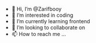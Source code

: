 - 👋 Hi, I’m @Zarifbooy
- 👀 I’m interested in coding
- 🌱 I’m currently learning frontend
- 💞️ I’m looking to collaborate on 
- 📫 How to reach me ...

<!---
Zarifbooy/Zarifbooy is a ✨ special ✨ repository because its `README.md` (this file) appears on your GitHub profile.
You can click the Preview link to take a look at your changes.
--->
